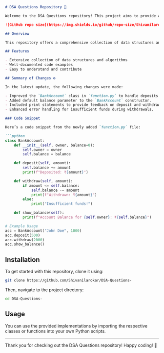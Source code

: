 ```markdown
# DSA Questions Repository 🤖

Welcome to the DSA Questions repository! This project aims to provide a collection of data structures and algorithms questions along with their solutions. This repository contains implementations of various data structures and algorithms in Python. The code is designed to be well-structured and easy to understand, making it a valuable resource for learners and developers alike.

![GitHub repo size](https://img.shields.io/github/repo-size/Shivanilarokar/DSA-Questions-) ![GitHub issues](https://img.shields.io/github/issues/Shivanilarokar/DSA-Questions-) ![GitHub last commit](https://img.shields.io/github/last-commit/Shivanilarokar/DSA-Questions-)

## Overview

This repository offers a comprehensive collection of data structures and algorithms, complete with code examples implemented in Python. Whether you are a beginner or an experienced developer, you will find the content structured and easy to follow.

## Features

- Extensive collection of data structures and algorithms
- Well-documented code examples
- Easy to understand and contribute

## Summary of Changes ⚙️

In the latest update, the following changes were made:

- Improved the `BankAccount` class in `function.py` to handle deposits and withdrawals more effectively.
- Added default balance parameter to the `BankAccount` constructor.
- Included print statements to provide feedback on deposit and withdrawal actions.
- Enhanced error handling for insufficient funds during withdrawals.

### Code Snippet

Here’s a code snippet from the newly added `function.py` file:

```python
class BankAccount:
    def __init__(self, owner, balance=0):
        self.owner = owner
        self.balance = balance

    def deposit(self, amount):
        self.balance += amount
        print(f"Deposited: ₹{amount}")

    def withdraw(self, amount):
        if amount <= self.balance:
            self.balance -= amount
            print(f"Withdrawn: ₹{amount}")
        else:
            print("Insufficient funds!")

    def show_balance(self):
        print(f"Account Balance for {self.owner}: ₹{self.balance}")

# Example Usage
acc = BankAccount("John Doe", 1000)
acc.deposit(500)
acc.withdraw(2000)
acc.show_balance()
```

## Installation

To get started with this repository, clone it using:

```bash
git clone https://github.com/Shivanilarokar/DSA-Questions-
```

Then, navigate to the project directory:

```bash
cd DSA-Questions-
```

## Usage

You can use the provided implementations by importing the respective classes or functions into your own Python scripts.

---

Thank you for checking out the DSA Questions repository! Happy coding! 🚀
```
